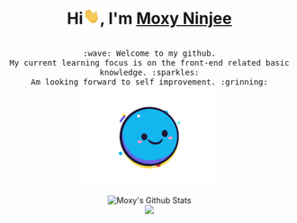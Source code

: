 <h1 align="center">Hi<img src="./image/Hi.gif" width="30px" />, I'm <a href="#">Moxy Ninjee<a></h1>
<p align="center">
  <samp>
    <br>:wave: Welcome to my github.
    <br>My current learning focus is on the front-end related basic knowledge. :sparkles:
    <br>Am looking forward to self improvement. :grinning:
    <br>
    <img src="./image/happy.gif" width="240px" align="center">
  </samp>
</p>

<div align="center">
  <img src="https://github-readme-stats.vercel.app/api?username=MoxyNJ&show_icons=true&count_private=true&include_all_commits=true&title_color=4169E1&icon_color=0000CD" alt="Moxy's Github Stats" >
  <div></div>
  <img src="https://github-readme-stats.vercel.app/api/top-langs/?username=MoxyNJ&layout=compact&custom_title=I%20use&title_color=4169E1&card_width=445 alt="Top Langs" >
</div>
